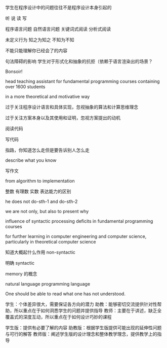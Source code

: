 学生在程序设计中的问题往往不是程序设计本身引起的

听
说
读
写



程序语言问题 自然语言问题
关键词式阅读 分析式阅读


未定义行为
知之为知之 不知为不知

不能只能理解你已经会了的内容


句法障碍的影响
学生对于形式化和抽象的抗拒（依赖于语言渲染出的场景？


Bonsoir!

head teaching assistant for fundamental programming courses containing over 1600 students

in a more theoretical and motivative way


过于关注程序设计语言和具体实现，忽视抽象的算法和计算思维理念

过于关注方案本身以及其使用和证明，忽视方案提出的动机


阅读代码


写代码


指路，你知道怎么走但是要告诉别人怎么走


describe what you know


写作文

from algorithm to implementation


整数 有理数 实数
表达能力的区别



he does not do-sth-1 and do-sth-2



we are not only, but also to present why


influence of syntactic processing deficits in fundamental programming courses

for further learning in computer engineering and computer science, particularly in theoretical computer science

知道大概起什么作用 non-syntactic

明确 syntactic

memory 的概念



natural language
programming language




One should be able to read what one has not understood.

学生：个体差异很大，需要保证各方向的潜力
助教：能够密切交流提供针对性帮助，所以重点在于如何洞悉学生的问题并提供指导
教师：主要在于讲述，缺乏全覆盖式的深度互动，所以重点在于如何设计巧妙的课程

学生版：提供有必要了解的内容
助教版：根据学生版提供可能出现的延伸性问题与可行的解答
教师版：阐述学生版的设计理念和整体教学理念，提供教学上的指导